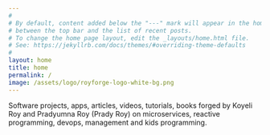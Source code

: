 ```yaml
---
#
# By default, content added below the "---" mark will appear in the home page
# between the top bar and the list of recent posts.
# To change the home page layout, edit the _layouts/home.html file.
# See: https://jekyllrb.com/docs/themes/#overriding-theme-defaults
#
layout: home
title: home
permalink: /
image: /assets/logo/royforge-logo-white-bg.png
---
```

Software projects, apps, articles, videos, tutorials, books forged by Koyeli Roy and Pradyumna Roy (Prady Roy) on microservices, reactive programming, devops, management and kids programming.
